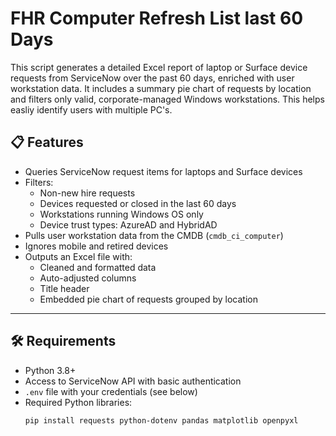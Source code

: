 # FHR Computer Refresh List last 60 Days


This script generates a detailed Excel report of laptop or Surface device requests from ServiceNow over the past 60 days, enriched with user workstation data. It includes a summary pie chart of requests by location and filters only valid, corporate-managed Windows workstations. This helps easliy identify users with multiple PC's.

## 📋 Features

- Queries ServiceNow request items for laptops and Surface devices
- Filters:
  - Non-new hire requests
  - Devices requested or closed in the last 60 days
  - Workstations running Windows OS only
  - Device trust types: AzureAD and HybridAD
- Pulls user workstation data from the CMDB (`cmdb_ci_computer`)
- Ignores mobile and retired devices
- Outputs an Excel file with:
  - Cleaned and formatted data
  - Auto-adjusted columns
  - Title header
  - Embedded pie chart of requests grouped by location

---

## 🛠️ Requirements

- Python 3.8+
- Access to ServiceNow API with basic authentication
- `.env` file with your credentials (see below)
- Required Python libraries:
  ```bash
  pip install requests python-dotenv pandas matplotlib openpyxl
